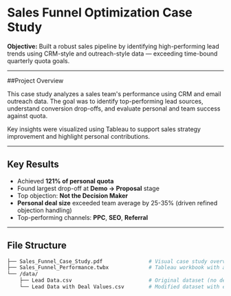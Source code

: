 # Sales Funnel Optimization Case Study 

**Objective:** 
Built a robust sales pipeline by identifying high-performing lead trends using CRM-style and outreach-style data — exceeding time-bound quarterly quota goals. 

---

##Project Overview 

This case study analyzes a sales team's performance using CRM and email outreach data. The goal was to identify top-performing lead sources, understand conversion drop-offs, and evaluate personal and team success against quota. 

Key insights were visualized using Tableau to support sales strategy improvement and highlight personal contributions. 

---

## Key Results
- Achieved **121% of personal quota**
- Found largest drop-off at **Demo → Proposal** stage
- Top objection: **Not the Decision Maker**
- **Personal deal size** exceeded team average by 25-35% (driven refined objection handling)
- Top-performing channels: **PPC**, **SEO**, **Referral**

---

## File Structure 

```bash
├── Sales_Funnel_Case_Study.pdf               # Visual case study overview
├── Sales_Funnel_Performance.twbx             # Tableau workbook with all visualizations
└── /data/
    ├── Lead Data.csv                         # Original dataset (no deal values)
    └── Lead Data with Deal Values.csv        # Modified dataset with estimated deal sizes
